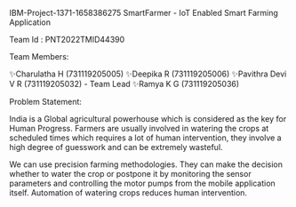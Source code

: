 IBM-Project-1371-1658386275
SmartFarmer - IoT Enabled Smart Farming Application

Team Id : PNT2022TMID44390

Team Members:

✨Charulatha H (731119205005)
✨Deepika R (731119205006)
✨Pavithra Devi V R (731119205032) - Team Lead
✨Ramya K G (731119205036)

Problem Statement:

India is a Global agricultural powerhouse which is considered as the key for Human Progress. 
Farmers are usually involved in watering the crops at scheduled times which requires a lot of human intervention, 
they involve a high degree of guesswork and can be extremely wasteful.

We can use precision farming methodologies. 
They can make the decision whether to water the crop or postpone it 
by monitoring the sensor parameters and controlling the motor pumps from the mobile application itself.
Automation of watering crops reduces human intervention.
